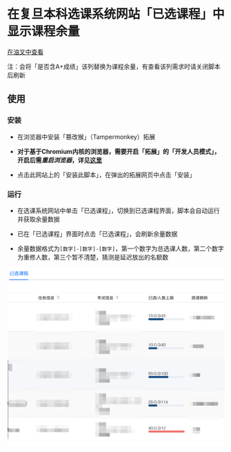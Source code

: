 # 在复旦本科选课系统网站「已选课程」中显示课程余量

[在油叉中查看](https://greasyfork.org/zh-CN/scripts/536108-%E6%98%BE%E7%A4%BA%E8%AF%BE%E7%A8%8B%E4%BD%99%E9%87%8F)

注：会将「是否含A+成绩」该列替换为课程余量，有查看该列需求时请关闭脚本后刷新

## 使用

### 安装

- 在浏览器中安装「篡改猴」（Tampermonkey）拓展

- **对于基于Chromium内核的浏览器，需要开启「拓展」的「开发人员模式」，开启后需*重启浏览器*，详见[这里](https://www.tampermonkey.net/faq.php#Q209)**

- 点击此网站上的「安装此脚本」，在弹出的拓展网页中点击「安装」

### 运行

- 在选课系统网站中单击「已选课程」，切换到已选课程界面，脚本会自动运行并获取余量数据

- 已在「已选课程」界面时点击「已选课程」，会刷新余量数据

- 余量数据格式为`[数字]-[数字]-[数字]`，第一个数字为总选课人数，第二个数字为重修人数，第三个暂不清楚，猜测是延迟放出的名额数

![样例图片](example.png)
